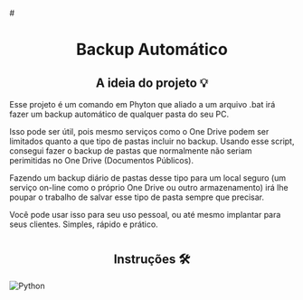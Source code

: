 #<h1 align="center"> Backup Automático</h1>

<h2 align="center"> A ideia do projeto 💡</h2>
Esse projeto é um comando em Phyton que aliado a um arquivo .bat irá fazer um backup automático de qualquer pasta do seu PC.

Isso pode ser útil, pois mesmo serviços como o One Drive podem ser limitados quanto a que tipo de pastas incluir no backup.
Usando esse script, consegui fazer o backup de pastas que normalmente não seriam perimitidas no One Drive (Documentos Públicos).

Fazendo um backup diário de pastas desse tipo para um local seguro (um serviço on-line como o próprio One Drive ou outro armazenamento)
irá lhe poupar o trabalho de salvar esse tipo de pasta sempre que precisar. 

Você pode usar isso para seu uso pessoal, ou até mesmo implantar para seus clientes.
Simples, rápido e prático.


# <h2 align="center"> Instruções 🛠</h2>

![Python](https://img.shields.io/badge/python-3670A0?style=for-the-badge&logo=python&logoColor=ffdd54)
